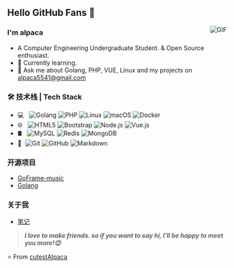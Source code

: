 ## Hello GitHub Fans 👋
<img align="right" alt="GIF" src="https://raw.githubusercontent.com/JoeyBling/JoeyBling/master/pic/pusheencode.gif" />

### I'm alpaca

- A Computer Engineering Undergraduate Student. & Open Source enthusiast.
- 🌱 Currently learning.
- 💬 Ask me about Golang, PHP, VUE, Linux and my projects on [alpaca5541@gmail.com](mailto:alpaca5541@gmail.com)

### 🛠 技术栈 | Tech Stack

- 💻 &#160; ![Golang](https://img.shields.io/badge/-Golang-333333?style=flat&logo=Golang&logoColor=007396)
![PHP](https://img.shields.io/badge/-PHP-333333?style=flat&logo=PHP&logoColor=FCC624)
![Linux](https://img.shields.io/badge/-Linux-333333?style=flat&logo=Linux&logoColor=FCC624)
![macOS](https://img.shields.io/badge/-macOS-333333?style=flat&logo=macOS&logoColor=FF4800)
![Docker](https://img.shields.io/badge/-Docker-333333?style=flat&logo=Docker)
- 🌐 &#160; ![HTML5](https://img.shields.io/badge/-HTML5-333333?style=flat&logo=HTML5)
![Bootstrap](https://img.shields.io/badge/-Bootstrap-333333?style=flat&logo=bootstrap&logoColor=563D7C)
![Node.js](https://img.shields.io/badge/-Node.js-333333?style=flat&logo=node.js)
![Vue.js](https://img.shields.io/badge/-VueJS-333333?style=flat&logo=Vue.js)
- 🛢 &#160; ![MySQL](https://img.shields.io/badge/-MySQL-333333?style=flat&logo=mysql)
![Redis](https://img.shields.io/badge/-Redis-333333?style=flat&logo=Redis)
![MongoDB](https://img.shields.io/badge/-MongoDB-333333?style=flat&logo=mongodb)
- 🔧 &#160;![Git](https://img.shields.io/badge/-Git-333333?style=flat&logo=git)
![GitHub](https://img.shields.io/badge/-GitHub-333333?style=flat&logo=github)
![Markdown](https://img.shields.io/badge/-Markdown-333333?style=flat&logo=markdown)

### 开源项目

- [GoFrame-music](https://github.com/cutestAlpaca/gf-music)
- [Golang](https://github.com/cutestAlpaca/ginLearn)

### 关于我
- [笔记](https://cutestAlpaca.github.io/)

> ***I love to make friends. so if you want to say hi, I'll be happy to meet you more!😊***

⭐️ From [cutestAlpaca](https://github.com/cutestAlpaca)
